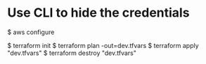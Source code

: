 # Use CLI to hide the credentials

$ aws configure


$ terraform init
$ terraform plan -out=dev.tfvars
$ terraform apply "dev.tfvars"
$ terraform destroy "dev.tfvars"